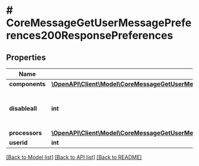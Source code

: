 # # CoreMessageGetUserMessagePreferences200ResponsePreferences

## Properties

Name | Type | Description | Notes
------------ | ------------- | ------------- | -------------
**components** | [**\OpenAPI\Client\Model\CoreMessageGetUserMessagePreferences200ResponsePreferencesComponentsInner[]**](CoreMessageGetUserMessagePreferences200ResponsePreferencesComponentsInner.md) |  |
**disableall** | **int** | Whether all the preferences are disabled | [default to null]
**processors** | [**\OpenAPI\Client\Model\CoreMessageGetUserMessagePreferences200ResponsePreferencesProcessorsInner[]**](CoreMessageGetUserMessagePreferences200ResponsePreferencesProcessorsInner.md) |  |
**userid** | **int** | User id |

[[Back to Model list]](../../README.md#models) [[Back to API list]](../../README.md#endpoints) [[Back to README]](../../README.md)
